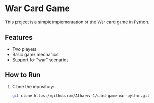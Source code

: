 # War Card Game

This project is a simple implementation of the War card game in Python.

## Features

- Two players
- Basic game mechanics
- Support for "war" scenarios

## How to Run

1. Clone the repository:
   ```bash
   git clone https://github.com/Atharvv-1/card-game-war-python.git

